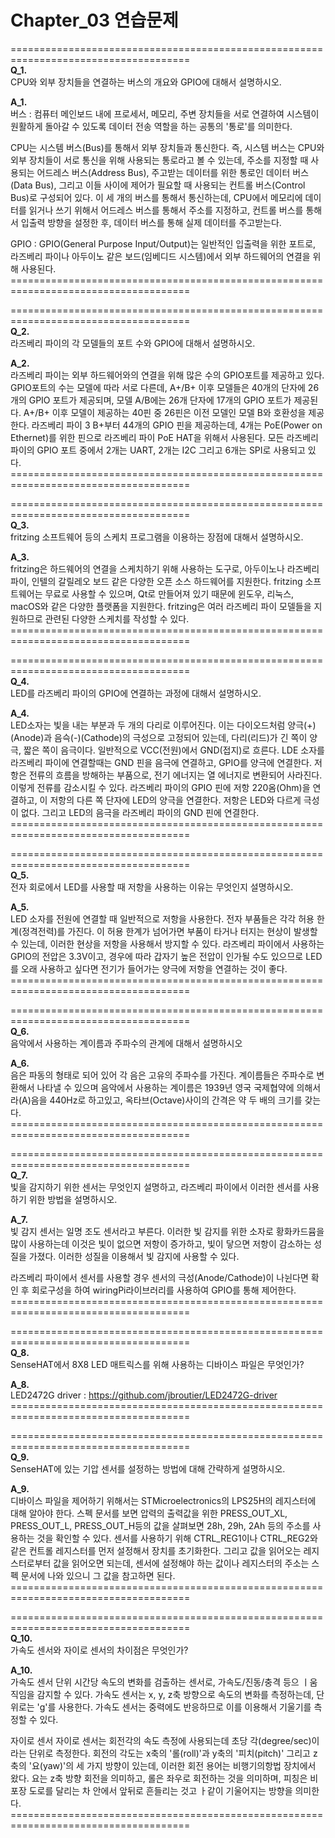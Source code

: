 # Chapter_03 연습문제

\=====================================================================================  
**Q_1.**  
CPU와 외부 장치들을 연결하는 버스의 개요와 GPIO에 대해서 설명하시오.

**A_1.**  
버스 : 컴퓨터 메인보드 내에 프로세서, 메모리, 주변 장치들을 서로 연결하여 시스템이 원활하게 돌아갈 수 있도록 데이터 전송 역할을 하는 공통의 '통로'를 의미한다.

CPU는 시스템 버스(Bus)를 통해서 외부 장치들과 통신한다. 즉, 시스템 버스는 CPU와 외부 장치들이 서로 통신을 위해 사용되는 통로라고 볼 수 있는데, 주소를 지정할 때 사용되는 어드레스 버스(Address Bus), 주고받는 데이터를 위한 통로인 데이터 버스(Data Bus), 그리고 이들 사이에 제어가 필요할 때 사용되는 컨트롤 버스(Control Bus)로 구성되어 있다. 이 세 개의 버스를 통해서 통신하는데, CPU에서 메모리에 데이터를 읽거나 쓰기 위해서 어드레스 버스를 통해서 주소를 지정하고, 컨트롤 버스를 통해서 입출력 방향을 설정한 후, 데이터 버스를 통해 실제 데이터를 주고받는다.

GPIO : GPIO(General Purpose Input/Output)는 일반적인 입출력을 위한 포트로, 라즈베리 파이나 아두이노 같은 보드(임베디드 시스템)에서 외부 하드웨어의 연결을 위해 사용된다. 
\=====================================================================================  


\=====================================================================================  
**Q_2.**  
라즈베리 파이의 각 모델들의 포트 수와 GPIO에 대해서 설명하시오.

**A_2.**  
라즈베리 파이는 외부 하드웨어와의 연결을 위해 많은 수의 GPIO포트를 제공하고 있다. GPIO포트의 수는 모델에 따라 서로 다른데, A+/B+ 이후 모델들은 40개의 단자에 26개의 GPIO 포트가 제공되며, 모델 A/B에는 26개 단자에 17개의 GPIO 포트가 제공된다. A+/B+ 이후 모델이 제공하는 40핀 중 26핀은 이전 모델인 모델 B와 호환성을 제공한다. 라즈베리 파이 3 B+부터 44개의 GPIO 핀을 제공하는데, 4개는 PoE(Power on Ethernet)를 위한 핀으로 라즈베리 파이 PoE HAT을 위해서 사용된다. 모든 라즈베리 파이의 GPIO 포트 중에서 2개는 UART, 2개는 I2C 그리고 6개는 SPI로 사용되고 있다.
\=====================================================================================  


\=====================================================================================  
**Q_3.**  
fritzing 소프트웨어 등의 스케치 프로그램을 이용하는 장점에 대해서 설명하시오.


**A_3.**  
fritzing은 하드웨어의 연결을 스케치하기 위해 사용하는 도구로, 아두이노나 라즈베리파이, 인텔의 갈릴레오 보드 같은 다양한 오픈 소스 하드웨어를 지원한다. fritzing 소프트웨어는 무료로 사용할 수 있으며, Qt로 만들어져 있기 때문에 윈도우, 리눅스, macOS와 같은 다양한 플랫폼을 지원한다. fritzing은 여러 라즈베리 파이 모델들을 지원하므로 관련된 다양한 스케치를 작성할 수 있다.
\=====================================================================================  


\=====================================================================================  
**Q_4.**  
LED를 라즈베리 파이의 GPIO에 연결하는 과정에 대해서 설명하시오.

**A_4.**  
LED소자는 빛을 내는 부분과 두 개의 다리로 이루어진다. 이는 다이오드처럼 양극(+)(Anode)과 음슥(-)(Cathode)의 극성으로 고정되어 있는데, 다리(리드)가 긴 쪽이 양극, 짧은 쪽이 음극이다.
일반적으로 VCC(전원)에서 GND(접지)로 흐른다. LDE 소자를 라즈베리 파이에 연결할때는 GND 핀을 음극에 연결하고, GPIO를 양극에 연결한다. 저항은 전류의 흐름을 방해하는 부품으로, 전기 에너지는 열 에너지로 변환되어 사라진다. 이렇게 전류를 감소시킬 수 있다. 라즈베리 파이의 GPIO 핀에 저항 220옴(Ohm)을 연결하고, 이 저항의 다른 쪽 단자에 LED의 양극을 연결한다. 저항은 LED와 다르게 극성이 없다. 그리고 LED의 음극을 라즈베리 파이의 GND 핀에 연결한다.
\=====================================================================================  


\=====================================================================================  
**Q_5.**  
전자 회로에서 LED를 사용할 때 저항을 사용하는 이유는 무엇인지 설명하시오.


**A_5.**  
LED 소자를 전원에 연결할 때 일반적으로 저항을 사용한다. 전자 부품들은 각각 허용 한계(정격전력)를 가진다. 이 허용 한계가 넘어가면 부품이 타거나 터지는 현상이 발생할 수 있는데, 이러한 현상을 저항을 사용해서 방지할 수 있다. 라즈베리 파이에서 사용하는 GPIO의 전압은 3.3V이고, 경우에 따라 갑자기 높은 전압이 인가될 수도 있으므로 LED를 오래 사용하고 싶다면 전기가 들어가는 양극에 저항을 연결하는 것이 좋다.
\=====================================================================================  


\=====================================================================================  
**Q_6.**  
음악에서 사용하는 계이름과 주파수의 관계에 대해서 설명하시오


**A_6.**  
음은 파동의 형태로 되어 있어 각 음은 고유의 주파수를 가진다. 계이름들은 주파수로 변환해서 나타낼 수 있으며 음악에서 사용하는 계이름은 1939년 영국 국제협약에 의해서 라(A)음을 440Hz로 하고있고, 옥타브(Octave)사이의 간격은 약 두 배의 크기를 갖는다.
\=====================================================================================  


\=====================================================================================  
**Q_7.**  
빛을 감지하기 위한 센서는 무엇인지 설명하고, 라즈베리 파이에서 이러한 센서를 사용하기 위한 방법을 설명하시오.


**A_7.**  
빛 감지 센서는 일명 조도 센서라고 부른다. 이러한 빛 감지를 위한 소자로 황화카드뮴을 많이 사용하는데 이것은 빛이 없으면 저항이 증가하고, 빛이 닿으면 저항이 감소하는 성질을 가졌다. 이러한 성질을 이용해서 빛 감지에 사용할 수 있다.

라즈베리 파이에서 센서를 사용할 경우 센서의 극성(Anode/Cathode)이 나뉜다면 확인 후 회로구성을 하여 wiringPi라이브러리를 사용하여 GPIO를 통해 제어한다.
\=====================================================================================  


\=====================================================================================  
**Q_8.**  
SenseHAT에서 8X8 LED 매트릭스를 위해 사용하는 디바이스 파일은 무엇인가?


**A_8.**  
LED2472G driver : https://github.com/jbroutier/LED2472G-driver
\=====================================================================================  


\=====================================================================================  
**Q_9.**  
SenseHAT에 있는 기압 센서를 설정하는 방법에 대해 간략하게 설명하시오.

**A_9.**  
디바이스 파일을 제어하기 위해서는 STMicroelectronics의 LPS25H의 레지스터에 대해 알아야 한다. 스펙 문서를 보면 압력의 출력값을 위한 PRESS_OUT_XL, PRESS_OUT_L, PRESS_OUT_H등의 값을 살펴보면 28h, 29h, 2Ah 등의 주소를 사용하는 것을 확인할 수 있다. 센서를 사용하기 위해 CTRL_REG1이나 CTRL_REG2와 같은 컨트롤 레지스터를 먼저 설정해서 장치를 초기화한다. 그리고 값을 읽어오는 레지스터로부터 값을 읽어오면 되는데, 센서에 설정해야 하는 값이나 레지스터의 주소는 스펙 문서에 나와 있으니 그 값을 참고하면 된다.
\=====================================================================================  


\=====================================================================================  
**Q_10.**  
가속도 센서와 자이로 센서의 차이점은 무엇인가?

**A_10.**  
가속도 센서
단위 시간당 속도의 변화를 검출하는 센서로, 가속도/진동/충격 등으 ㅣ움직임을 감지할 수 있다. 가속도 센서는 x, y, z축 방향으로 속도의 변화를 측정하는데, 단위로는 'g'를 사용한다. 가속도 센서는 중력에도 반응하므로 이를 이용해서 기울기를 측정할 수 있다.

자이로 센서
자이로 센서는 회전각의 속도 측정에 사용되는데 초당 각(degree/sec)이라는 단위로 측정한다. 회전의 각도는 x축의 '롤(roll)'과 y축의 '피치(pitch)' 그리고 z축의 '요(yaw)'의 세 가지 방향이 있는데, 이러한 회전 용어는 비행기의항법 장치에서 왔다. 요는 z축 방향 회전을 의미하고, 롤은 좌우로 회전하는 것을 의미하며, 피칭은 비포장 도로를 달리는 차 안에서 앞뒤로 흔들리는 것고 ㅏ같이 기울어지는 방향을 의미한다.
\=====================================================================================  
